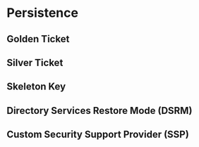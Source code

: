 # Persistence
## Golden Ticket

## Silver Ticket

## Skeleton Key

## Directory Services Restore Mode (DSRM)

## Custom Security Support Provider (SSP)